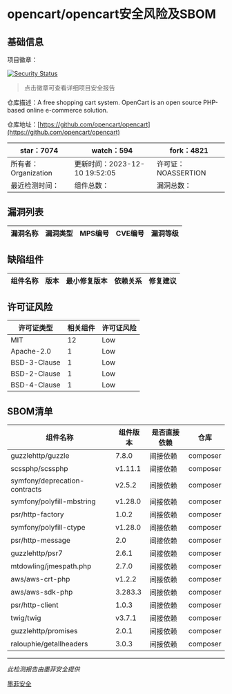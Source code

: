 # opencart/opencart安全风险及SBOM

## 基础信息

项目徽章：

[![Security Status](https://www.murphysec.com/platform3/v31/badge/1733924107417767936.svg)](https://www.murphysec.com/console/report/1691516826202034176/1733924107417767936)

> 点击徽章可查看详细项目安全报告

仓库描述：A free shopping cart system. OpenCart is an open source PHP-based online e-commerce solution.

仓库地址：[https://github.com/opencart/opencart](https://github.com/opencart/opencart)

| star：7074 | watch：594 | fork：4821 |
| ----------- | -------------- | ------------ |
| 所有者：Organization | 更新时间：2023-12-10 19:52:05 | 许可证：NOASSERTION |
| 最近检测时间： | 组件总数： | 漏洞总数： |




## 漏洞列表

| 漏洞名称 | 漏洞类型 | MPS编号 | CVE编号 | 漏洞等级 |
| ------- | ------ | ------- | ------ | ----- |





## 缺陷组件

| 组件名称 | 版本 | 最小修复版本 | 依赖关系 | 修复建议 |
| -------- | ---- | ------------ | -------- | -------- |





## 许可证风险

| 许可证类型 | 相关组件 | 许可证风险 |
| ---------- | -------- | ---------- |
|MIT|12|Low|
|Apache-2.0|1|Low|
|BSD-3-Clause|1|Low|
|BSD-2-Clause|1|Low|
|BSD-4-Clause|1|Low|




## SBOM清单

| 组件名称 | 组件版本 | 是否直接依赖 | 仓库 |
| -------- | -------- | ------------ | ---- |
|guzzlehttp/guzzle|7.8.0|间接依赖|composer|
|scssphp/scssphp|v1.11.1|间接依赖|composer|
|symfony/deprecation-contracts|v2.5.2|间接依赖|composer|
|symfony/polyfill-mbstring|v1.28.0|间接依赖|composer|
|psr/http-factory|1.0.2|间接依赖|composer|
|symfony/polyfill-ctype|v1.28.0|间接依赖|composer|
|psr/http-message|2.0|间接依赖|composer|
|guzzlehttp/psr7|2.6.1|间接依赖|composer|
|mtdowling/jmespath.php|2.7.0|间接依赖|composer|
|aws/aws-crt-php|v1.2.2|间接依赖|composer|
|aws/aws-sdk-php|3.283.3|间接依赖|composer|
|psr/http-client|1.0.3|间接依赖|composer|
|twig/twig|v3.7.1|间接依赖|composer|
|guzzlehttp/promises|2.0.1|间接依赖|composer|
|ralouphie/getallheaders|3.0.3|间接依赖|composer|


------

*此检测报告由墨菲安全提供*

[墨菲安全](www.murphysec.com)